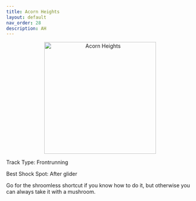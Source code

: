 ```yaml
---
title: Acorn Heights
layout: default
nav_order: 28
description: AH
---
```


<p align="center">
  <img src="/assets/images/icon-acron-heights.png" alt="Acorn Heights" width="300"/>
</p>

Track Type: Frontrunning

Best Shock Spot: After glider

Go for the shroomless shortcut if you know how to do it, but otherwise you can always take it with a mushroom.
